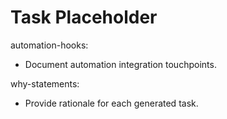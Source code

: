 # Task Placeholder

automation-hooks:
- Document automation integration touchpoints.

why-statements:
- Provide rationale for each generated task.
